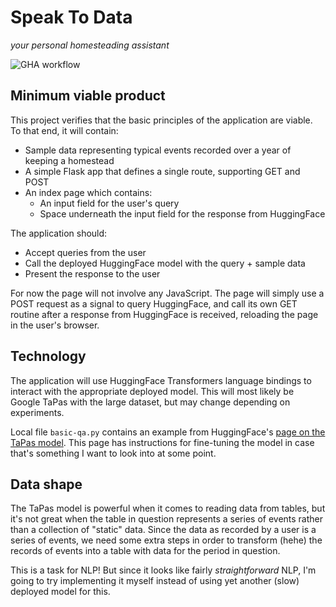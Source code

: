 # Speak To Data

*your personal homesteading assistant*

![GHA workflow](https://github.com/vince-kr/atu-csd-project/actions/workflows/pipeline.yml/badge.svg)

## Minimum viable product

This project verifies that the basic principles of the application are viable.
To that end, it will contain:

- Sample data representing typical events recorded over a year of keeping a
  homestead
- A simple Flask app that defines a single route, supporting GET and POST
- An index page which contains:
  - An input field for the user's query
  - Space underneath the input field for the response from HuggingFace

The application should:

- Accept queries from the user
- Call the deployed HuggingFace model with the query + sample data
- Present the response to the user

For now the page will not involve any JavaScript. The page will simply use a
POST request as a signal to query HuggingFace, and call its own GET routine
after a response from HuggingFace is received, reloading the page in the user's
browser.

## Technology

The application will use HuggingFace Transformers language bindings to interact
with the appropriate deployed model. This will most likely be Google TaPas with
the large dataset, but may change depending on experiments.

Local file `basic-qa.py` contains an example from HuggingFace's [page on the
TaPas model](https://huggingface.co/docs/transformers/model_doc/tapas). This
page has instructions for fine-tuning the model in case that's something I want
to look into at some point.

## Data shape

The TaPas model is powerful when it comes to reading data from tables, but it's
not great when the table in question represents a series of events rather than
a collection of "static" data. Since the data as recorded by a user is a series
of events, we need some extra steps in order to transform (hehe) the records of
events into a table with data for the period in question.

This is a task for NLP! But since it looks like fairly *straightforward* NLP,
I'm going to try implementing it myself instead of using yet another (slow)
deployed model for this.
